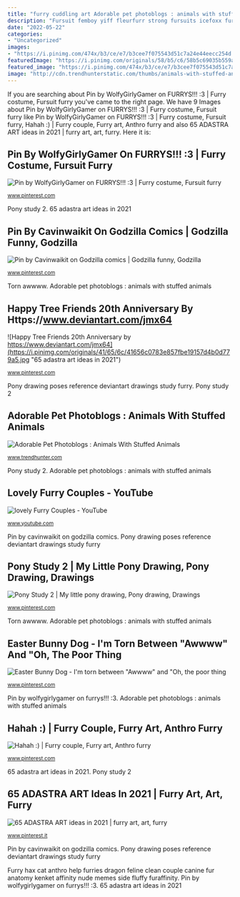```yaml
---
title: "furry cuddling art Adorable pet photoblogs : animals with stuffed animals"
description: "Fursuit femboy yiff fleurfurr strong fursuits icefoxx furrys foxx werewolves"
date: "2022-05-22"
categories:
- "Uncategorized"
images:
- "https://i.pinimg.com/474x/b3/ce/e7/b3cee7f075543d51c7a24e44eecc254d.jpg"
featuredImage: "https://i.pinimg.com/originals/58/b5/c6/58b5c69035b559a60afc677af65b2770.png"
featured_image: "https://i.pinimg.com/474x/b3/ce/e7/b3cee7f075543d51c7a24e44eecc254d.jpg"
image: "http://cdn.trendhunterstatic.com/thumbs/animals-with-stuffed-animals.jpeg"
---
```


If you are searching about Pin by WolfyGirlyGamer on FURRYS!!! :3 | Furry costume, Fursuit furry you've came to the right page. We have 9 Images about Pin by WolfyGirlyGamer on FURRYS!!! :3 | Furry costume, Fursuit furry like Pin by WolfyGirlyGamer on FURRYS!!! :3 | Furry costume, Fursuit furry, Hahah :) | Furry couple, Furry art, Anthro furry and also 65 ADASTRA ART ideas in 2021 | furry art, art, furry. Here it is:

## Pin By WolfyGirlyGamer On FURRYS!!! :3 | Furry Costume, Fursuit Furry

![Pin by WolfyGirlyGamer on FURRYS!!! :3 | Furry costume, Fursuit furry](https://i.pinimg.com/474x/af/4d/ae/af4daeb1be2a30df74d033bd7291d90e.jpg "65 adastra art ideas in 2021")

<small>www.pinterest.com</small>

Pony study 2. 65 adastra art ideas in 2021

## Pin By Cavinwaikit On Godzilla Comics | Godzilla Funny, Godzilla

![Pin by Cavinwaikit on Godzilla comics | Godzilla funny, Godzilla](https://i.pinimg.com/originals/4b/68/ba/4b68ba06216d37841daccbbb01e6f72b.jpg "Pony drawing poses reference deviantart drawings study furry")

<small>www.pinterest.com</small>

Torn awwww. Adorable pet photoblogs : animals with stuffed animals

## Happy Tree Friends 20th Anniversary By Https://www.deviantart.com/jmx64

![Happy Tree Friends 20th Anniversary by https://www.deviantart.com/jmx64](https://i.pinimg.com/originals/41/65/6c/41656c0783e857fbe19157d4b0d779a5.jpg "65 adastra art ideas in 2021")

<small>www.pinterest.com</small>

Pony drawing poses reference deviantart drawings study furry. Pony study 2

## Adorable Pet Photoblogs : Animals With Stuffed Animals

![Adorable Pet Photoblogs : Animals With Stuffed Animals](http://cdn.trendhunterstatic.com/thumbs/animals-with-stuffed-animals.jpeg "65 adastra art ideas in 2021")

<small>www.trendhunter.com</small>

Pony study 2. Adorable pet photoblogs : animals with stuffed animals

## Lovely Furry Couples - YouTube

![lovely Furry Couples - YouTube](https://i.ytimg.com/vi/ujaOiGZ7MqE/hqdefault.jpg "65 adastra art ideas in 2021")

<small>www.youtube.com</small>

Pin by cavinwaikit on godzilla comics. Pony drawing poses reference deviantart drawings study furry

## Pony Study 2 | My Little Pony Drawing, Pony Drawing, Drawings

![Pony Study 2 | My little pony drawing, Pony drawing, Drawings](https://i.pinimg.com/originals/58/b5/c6/58b5c69035b559a60afc677af65b2770.png "Pin by wolfygirlygamer on furrys!!! :3")

<small>www.pinterest.com</small>

Torn awwww. Adorable pet photoblogs : animals with stuffed animals

## Easter Bunny Dog - I&#039;m Torn Between &quot;Awwww&quot; And &quot;Oh, The Poor Thing

![Easter Bunny Dog - I&#039;m torn between &quot;Awwww&quot; and &quot;Oh, the poor thing](https://i.pinimg.com/originals/dc/45/df/dc45dfc0194c13165d2a0d90970a0473.jpg "Pony study 2")

<small>www.pinterest.com</small>

Pin by wolfygirlygamer on furrys!!! :3. Adorable pet photoblogs : animals with stuffed animals

## Hahah :) | Furry Couple, Furry Art, Anthro Furry

![Hahah :) | Furry couple, Furry art, Anthro furry](https://i.pinimg.com/originals/56/2b/8e/562b8e883a655578ca5e74f32f8066d1.jpg "Pony drawing poses reference deviantart drawings study furry")

<small>www.pinterest.com</small>

65 adastra art ideas in 2021. Pony study 2

## 65 ADASTRA ART Ideas In 2021 | Furry Art, Art, Furry

![65 ADASTRA ART ideas in 2021 | furry art, art, furry](https://i.pinimg.com/474x/b3/ce/e7/b3cee7f075543d51c7a24e44eecc254d.jpg "Pony study 2")

<small>www.pinterest.it</small>

Pin by cavinwaikit on godzilla comics. Pony drawing poses reference deviantart drawings study furry

Furry hax cat anthro help furries dragon feline clean couple canine fur anatomy kenket affinity nude memes side fluffy furaffinity. Pin by wolfygirlygamer on furrys!!! :3. 65 adastra art ideas in 2021
